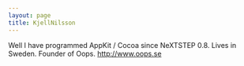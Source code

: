 ```yaml
---
layout: page
title: KjellNilsson
---
```




Well I have programmed AppKit / Cocoa since NeXTSTEP 0.8. Lives in Sweden. Founder of Oops. http://www.oops.se

